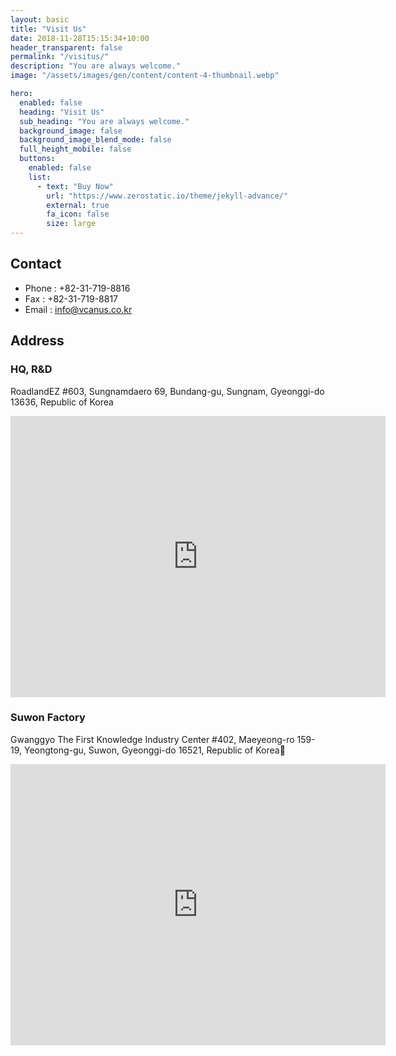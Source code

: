 ```yaml
---
layout: basic
title: "Visit Us"
date: 2018-11-28T15:15:34+10:00
header_transparent: false
permalink: "/visitus/"
description: "You are always welcome."
image: "/assets/images/gen/content/content-4-thumbnail.webp"

hero:
  enabled: false
  heading: "Visit Us"
  sub_heading: "You are always welcome."
  background_image: false
  background_image_blend_mode: false
  full_height_mobile: false
  buttons:
    enabled: false
    list:
      - text: "Buy Now"
        url: "https://www.zerostatic.io/theme/jekyll-advance/"
        external: true
        fa_icon: false
        size: large
---
```



## Contact

 - Phone : +82-31-719-8816
 - Fax : +82-31-719-8817
 - Email : info@vcanus.co.kr


## Address 

### HQ, R&D
RoadlandEZ #603, Sungnamdaero 69, Bundang-gu, Sungnam, Gyeonggi-do 13636, Republic of Korea
<iframe src="https://www.google.com/maps/embed?pb=!1m18!1m12!1m3!1d3172.002101659315!2d127.10555784097967!3d37.342458937060485!2m3!1f0!2f0!3f0!3m2!1i1024!2i768!4f13.1!3m3!1m2!1s0x357b5962e5208497%3A0x18cfc7f7dbde09ad!2sVCANUS!5e0!3m2!1sen!2skr!4v1757350882096!5m2!1sen!2skr" width="600" height="450" style="border:0;" allowfullscreen="" loading="lazy" referrerpolicy="no-referrer-when-downgrade"></iframe>

### Suwon Factory
Gwanggyo The First Knowledge Industry Center #402, Maeyeong-ro 159-19, Yeongtong-gu, Suwon, Gyeonggi-do 16521, Republic of Korea
<iframe src="https://www.google.com/maps/embed?pb=!1m18!1m12!1m3!1d50803.53517184277!2d126.99420123125002!3d37.2661874!2m3!1f0!2f0!3f0!3m2!1i1024!2i768!4f13.1!3m3!1m2!1s0x357b45006c27892d%3A0x6ab568f7124696b0!2sVCANUS!5e0!3m2!1sen!2skr!4v1757344571299!5m2!1sen!2skr" width="600" height="450" style="border:0;" allowfullscreen="" loading="lazy" referrerpolicy="no-referrer-when-downgrade"></iframe>
